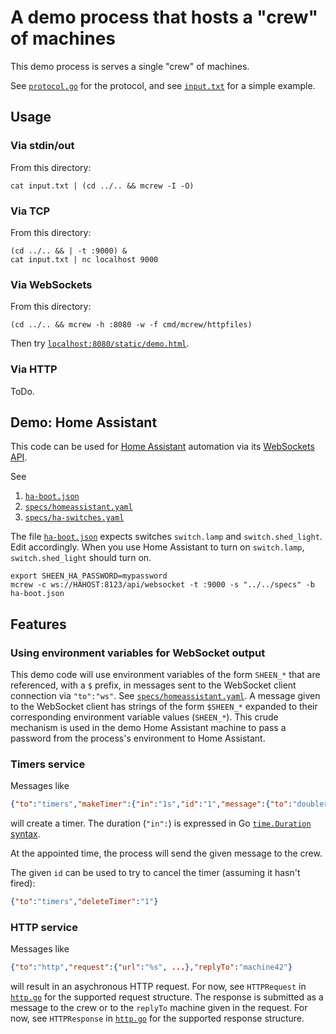 # A demo process that hosts a "crew" of machines

This demo process is serves a single "crew" of machines.

See [`protocol.go`](protocol.go) for the protocol, and see
[`input.txt`](input.txt) for a simple example.


## Usage

### Via stdin/out

From this directory:

```Shell
cat input.txt | (cd ../.. && mcrew -I -O)
```

### Via TCP

From this directory:

```Shell
(cd ../.. && | -t :9000) &
cat input.txt | nc localhost 9000
```

### Via WebSockets

From this directory:

```Shell
(cd ../.. && mcrew -h :8080 -w -f cmd/mcrew/httpfiles)
```

Then try [`localhost:8080/static/demo.html`](http://localhost:8080/static/demo.html).


### Via HTTP

ToDo.

## Demo: Home Assistant

This code can be used for [Home Assistant](https://home-assistant.io/)
automation via its [WebSockets
API](https://home-assistant.io/developers/websocket_api/).

See

1. [`ha-boot.json`](ha-boot.json)
1. [`specs/homeassistant.yaml`](../../specs/homeassistant.yaml)
1. [`specs/ha-switches.yaml`](../../specs/ha-switches.yaml)

The file [`ha-boot.json`](ha-boot.json) expects switches `switch.lamp`
and `switch.shed_light`. Edit accordingly.  When you use Home
Assistant to turn on `switch.lamp`, `switch.shed_light` should turn
on.

```Shell
export SHEEN_HA_PASSWORD=mypassword
mcrew -c ws://HAHOST:8123/api/websocket -t :9000 -s "../../specs" -b ha-boot.json
```


## Features

### Using environment variables for WebSocket output

This demo code will use environment variables of the form `SHEEN_*`
that are referenced, with a `$` prefix, in messages sent to the
WebSocket client connection via `"to":"ws"`.  See
[`specs/homeassistant.yaml`](../../specs/homeassistant.yaml).  A
message given to the WebSocket client has strings of the form
`$SHEEN_*` expanded to their corresponding environment variable values
(`SHEEN_*`).  This crude mechanism is used in the demo Home Assistant
machine to pass a password from the process's environment to Home
Assistant.

### Timers service

Messages like

```JSON
{"to":"timers","makeTimer":{"in":"1s","id":"1","message":{"to":"doubler","double":100}}}}}}
```

will create a timer.  The duration (`"in":`) is expressed in Go
[`time.Duration` syntax](https://golang.org/pkg/time/#ParseDuration).

At the appointed time, the process will send the given message to the
crew.

The given `id` can be used to try to cancel the timer (assuming it
hasn't fired):

```JSON
{"to":"timers","deleteTimer":"1"}
```

### HTTP service

Messages like

```JSON
{"to":"http","request":{"url":"%s", ...},"replyTo":"machine42"}
```

will result in an asychronous HTTP request.  For now, see
`HTTPRequest` in [`http.go`](http.go) for the supported request
structure.  The response is submitted as a message to the crew or to
the `replyTo` machine given in the request.  For now, see
`HTTPResponse` in [`http.go`](http.go) for the supported response
structure.

